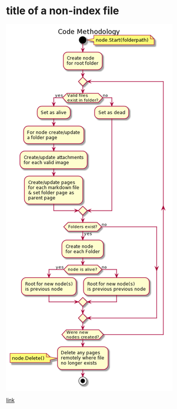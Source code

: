 # title of a non-index file

![Diagram of action methodology](methodology.png)

[link](../../subfolder-live)